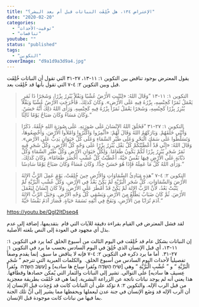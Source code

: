 ```yaml
---
title: "الإعتراض ١٣٤، هل خُلِقَت النباتات قبل أم بعد البشر؟"
date: "2020-02-20"
categories: 
  - "توقيت-الأحداث"
  - "تناقضات"
youtube: ""
status: "published"
tags: 
  - "التكوين"
coverImage: "d9a1d9a3d9a4.jpg"
---
```


يقول المعترض بوجود تناقض بين التكوين ١: ١١-١٣، ٢٧-٣١ التي تقول أن النباتات خُلِقَت قبل وبين التكوين ٢: ٤-٧ التي تقول بأنها قد خُلِقَت بعد.

>  التكوين ١: ١١-١٣ ”وَقَالَ اللهُ: «لِتُنْبِتِ الأَرْضُ عُشْبًا وَبَقْلاً يُبْزِرُ بِزْرًا، وَشَجَرًا ذَا ثَمَرٍ يَعْمَلُ ثَمَرًا كَجِنْسِهِ، بِزْرُهُ فِيهِ عَلَى الأَرْضِ». وَكَانَ كَذلِكَ. فَأَخْرَجَتِ الأَرْضُ عُشْبًا وَبَقْلاً يُبْزِرُ بِزْرًا كَجِنْسِهِ، وَشَجَرًا يَعْمَلُ ثَمَرًا بِزْرُهُ فِيهِ كَجِنْسِهِ. وَرَأَى اللهُ ذلِكَ أَنَّهُ حَسَنٌ. وَكَانَ مَسَاءٌ وَكَانَ صَبَاحٌ يَوْمًا ثَالِثًا.“

> التكوين ١: ٢٧-٣١ ”فَخَلَقَ اللهُ الإِنْسَانَ عَلَى صُورَتِهِ. عَلَى صُورَةِ اللهِ خَلَقَهُ. ذَكَرًا وَأُنْثَى خَلَقَهُمْ. وَبَارَكَهُمُ اللهُ وَقَالَ لَهُمْ: «أَثْمِرُوا وَاكْثُرُوا وَامْلأُوا الأَرْضَ، وَأَخْضِعُوهَا، وَتَسَلَّطُوا عَلَى سَمَكِ الْبَحْرِ وَعَلَى طَيْرِ السَّمَاءِ وَعَلَى كُلِّ حَيَوَانٍ يَدِبُّ عَلَى الأَرْضِ». وَقَالَ اللهُ: «إِنِّي قَدْ أَعْطَيْتُكُمْ كُلَّ بَقْل يُبْزِرُ بِزْرًا عَلَى وَجْهِ كُلِّ الأَرْضِ، وَكُلَّ شَجَرٍ فِيهِ ثَمَرُ شَجَرٍ يُبْزِرُ بِزْرًا لَكُمْ يَكُونُ طَعَامًا. وَلِكُلِّ حَيَوَانِ الأَرْضِ وَكُلِّ طَيْرِ السَّمَاءِ وَكُلِّ دَبَّابَةٍ عَلَى الأَرْضِ فِيهَا نَفْسٌ حَيَّةٌ، أَعْطَيْتُ كُلَّ عُشْبٍ أَخْضَرَ طَعَامًا». وَكَانَ كَذلِكَ. وَرَأَى اللهُ كُلَّ مَا عَمِلَهُ فَإِذَا هُوَ حَسَنٌ جِدًّا. وَكَانَ مَسَاءٌ وَكَانَ صَبَاحٌ يَوْمًا سَادِسًا.“

> التكوين ٢: ٤-٧ ”هذِهِ مَبَادِئُ السَّمَاوَاتِ وَالأَرْضِ حِينَ خُلِقَتْ، يَوْمَ عَمِلَ الرَّبُّ الإِلهُ الأَرْضَ وَالسَّمَاوَاتِ. كُلُّ شَجَرِ الْبَرِّيَّةِ لَمْ يَكُنْ بَعْدُ فِي الأَرْضِ، وَكُلُّ عُشْبِ الْبَرِّيَّةِ لَمْ يَنْبُتْ بَعْدُ، لأَنَّ الرَّبَّ الإِلهَ لَمْ يَكُنْ قَدْ أَمْطَرَ عَلَى الأَرْضِ، وَلاَ كَانَ إِنْسَانٌ لِيَعْمَلَ الأَرْضَ. ثُمَّ كَانَ ضَبَابٌ يَطْلَعُ مِنَ الأَرْضِ وَيَسْقِي كُلَّ وَجْهِ الأَرْضِ. وَجَبَلَ الرَّبُّ الإِلهُ آدَمَ تُرَابًا مِنَ الأَرْضِ، وَنَفَخَ فِي أَنْفِهِ نَسَمَةَ حَيَاةٍ. فَصَارَ آدَمُ نَفْسًا حَيَّةً.“

https://youtu.be/QgI2ItDseq4

لقد فشل المعترض في القيام بقراءة دقيقة للآيات التي قام  بتقديمها، إضافة إلى عدم بذل أي مجهود في العودة إلى النص بلغته الأصلية. 

إن النباتات بشكل عام قد خُلِقَت في اليوم الثالث من أسبوع الخلق كما يرد في التكوين ١: ١١-١٣، أي قبل الإنسان الذي خُلِقَ في اليوم السادس بحسب ما يرد في التكوين ١: ٢٧-٣١.  أما ما يرد ذكره في التكوين ٢: ٤-٧ فإنه لا يناقض ما سبق. إنما يقدم وصفاً تفصيلياً لأحداث اليوم السادس من أسبوع الخلق.  والكلمات العبرية التي تترجم ” شَجَرِ الْبَرِّيَّةِ “ و ” عُشْبِ الْبَرِّيَّةِ “ وهي \[שִׂיחַ הַשָּׂדֶה وتُقرا سِياخ ها ساديه\] و \[עֵשֶׂב הַשָּׂדֶה  وتُقرأ عِسيڤ ها ساديه\] على التوالي. تشير إلى النباتات والثمار التي يُمكن حصادها وقطافها. هذا يعني أنه لم يوجد نباتات ناتجة عن الزراعة البشرية. إنما هي قد خُلقَت بطريقة معجزية من قبل الرب الإله. والتكوين ٢: ٨ تؤكد على أن النباتات كانت قد وُجِدَت قبل الإنسان إذ أن الرب الإله قد وَضَع الإنسان في جنة عدن ليعملها ويحفظها مما يشير إلى أنَّ تلك الجنة بما فيها من نباتات كانت موجودة قبل الإنسان.

